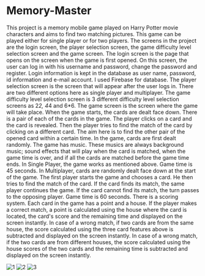 # Memory-Master
This project is a memory mobile game played on Harry Potter movie characters and aims to find two matching pictures. This game can be played either for single player or for two players. The screens in the project are the login screen, the player selection screen, the game difficulty level selection screen and the game screen. The login screen is the page that opens on the screen when the game is first opened. On this screen, the user can log in with his username and password, change the password and register. Login information is kept in the database as user name, password, id information and e-mail account. I used Firebase for database. The player selection screen is the screen that will appear after the user logs in. There are two different options here as single player and multiplayer. The game difficulty level selection screen is 3 different difficulty level selection screens as 2*2, 4*4 and 6*6. The game screen is the screen where the game will take place. When the game starts, the cards are dealt face down. There is a pair of each of the cards in the game. The player clicks on a card and the card is revealed. Then the player tries to find the match of the card by clicking on a different card. The aim here is to find the other pair of the opened card within a certain time. In the game, cards are first dealt randomly. The game has music. These musics are always background music; sound effects that will play when the card is matched, when the game time is over, and if all the cards are matched before the game time ends. In Single Player, the game works as mentioned above. Game time is 45 seconds. In Multiplayer, cards are randomly dealt face down at the start of the game. The first player starts the game and chooses a card. He then tries to find the match of the card. If the card finds its match, the same player continues the game. If the card cannot find its match, the turn passes to the opposing player. Game time is 60 seconds. There is a scoring system. Each card in the game has a point and a house. If the player makes a correct match, a point is calculated using the house where the card is located, the card's score and the remaining time and displayed on the screen instantly. In case of a wrong match, if two cards are from the same house, the score calculated using the three card features above is subtracted and displayed on the screen instantly. In case of a wrong match, if the two cards are from different houses, the score calculated using the house scores of the two cards and the remaining time is subtracted and displayed on the screen instantly.

![1](https://github.com/umuutguler/Memory-Master/assets/74297248/951e0f7e-88be-4247-8c8a-5dd17a1797e6)
![2](https://github.com/umuutguler/Memory-Master/assets/74297248/6b5628d2-9c5b-4efe-ab6a-16e9998ed847)
![3](https://github.com/umuutguler/Memory-Master/assets/74297248/d2556300-851c-4e6b-a46f-3a509823414d)
